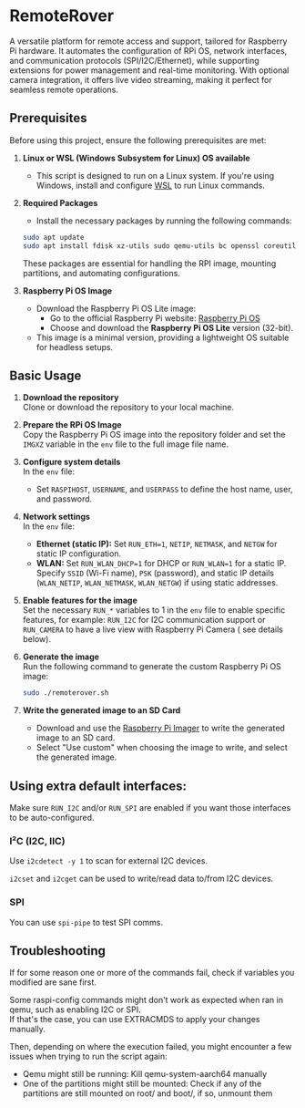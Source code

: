 # RemoteRover
A versatile platform for remote access and support, tailored for Raspberry Pi hardware. It automates the configuration of RPi OS, network interfaces, and communication protocols (SPI/I2C/Ethernet), while supporting extensions for power management and real-time monitoring. With optional camera integration, it offers live video streaming, making it perfect for seamless remote operations.

## Prerequisites

Before using this project, ensure the following prerequisites are met:

1. **Linux or WSL (Windows Subsystem for Linux) OS available**
   - This script is designed to run on a Linux system. If you're using Windows, install and configure [WSL](https://docs.microsoft.com/en-us/windows/wsl/install) to run Linux commands.

2. **Required Packages**
   - Install the necessary packages by running the following commands:

   ```bash
   sudo apt update
   sudo apt install fdisk xz-utils sudo qemu-utils bc openssl coreutils grep sed systemd
   ```
   These packages are essential for handling the RPI image, mounting partitions, and automating configurations.

3. **Raspberry Pi OS Image**
   - Download the Raspberry Pi OS Lite image:
     - Go to the official Raspberry Pi website: [Raspberry Pi OS](https://www.raspberrypi.com/software/operating-systems/#raspberry-pi-os-32-bit)
     - Choose and download the **Raspberry Pi OS Lite** version (32-bit).
   - This image is a minimal version, providing a lightweight OS suitable for headless setups.

## Basic Usage

1. **Download the repository**  
   Clone or download the repository to your local machine.

2. **Prepare the RPi OS Image**  
   Copy the Raspberry Pi OS image into the repository folder and set the `IMGXZ` variable in the `env` file to the full image file name.

3. **Configure system details**  
   In the `env` file:
   - Set `RASPIHOST`, `USERNAME`, and `USERPASS` to define the host name, user, and password.

4. **Network settings**  
   In the `env` file:
   - **Ethernet (static IP):** Set `RUN_ETH=1`, `NETIP`, `NETMASK`, and `NETGW` for static IP configuration.
   - **WLAN:** Set `RUN_WLAN_DHCP=1` for DHCP or `RUN_WLAN=1` for a static IP. Specify `SSID` (Wi-Fi name), `PSK` (password), and static IP details (`WLAN_NETIP`, `WLAN_NETMASK`, `WLAN_NETGW`) if using static addresses.

5. **Enable features for the image**  
   Set the necessary `RUN_*` variables to 1 in the `env` file to enable specific features, for example: `RUN_I2C` for I2C communication support or `RUN_CAMERA`  to have a live view with Raspberry Pi Camera ( see details below). 

6. **Generate the image**  
   Run the following command to generate the custom Raspberry Pi OS image:

   ```bash
   sudo ./remoterover.sh
   ```

7. **Write the generated image to an SD Card**
   - Download and use the [Raspberry Pi Imager](https://www.raspberrypi.com/software/) to write the generated image to an SD card.
   - Select "Use custom" when choosing the image to write, and select the generated image.


## Using extra default interfaces:
Make sure `RUN_I2C` and/or `RUN_SPI` are enabled if you want those interfaces to be auto-configured.

### I²C (I2C, IIC)
Use `i2cdetect -y 1` to scan for external I2C devices.

`i2cset` and `i2cget` can be used to write/read data to/from I2C devices.
### SPI
You can use `spi-pipe` to test SPI comms.

## Troubleshooting
If for some reason one or more of the commands fail, check if variables you modified are sane first.

Some raspi-config commands might don't work as expected when ran in qemu, such as enabling I2C or SPI.\
If that's the case, you can use EXTRACMDS to apply your changes manually.

Then, depending on where the execution failed, you might encounter a few issues when trying to run the script again:
* Qemu might still be running: Kill qemu-system-aarch64 manually
* One of the partitions might still be mounted: Check if any of the partitions are still mounted on root/ and boot/, if so, unmount them